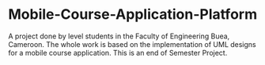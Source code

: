 # Mobile-Course-Application-Platform
A project done by level  students in the Faculty of Engineering Buea, Cameroon. The whole work is based on the implementation of UML designs for a mobile course application. This is an end of Semester Project.
